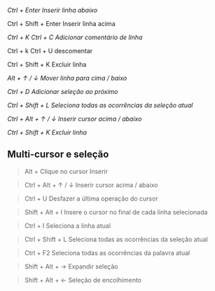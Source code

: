 

*Ctrl + Enter Inserir linha abaixo*

Ctrl + Shift + Enter Inserir linha acima

*Ctrl + K Ctrl + C Adicionar comentário de linha*

Ctrl + k Ctrl + U descomentar

Ctrl + Shift + K Excluir linha

*Alt + ↑ / ↓ Mover linha para cima / baixo*

*Ctrl + D Adicionar seleção ao próximo*

*Ctrl + Shift + L Seleciona todas as ocorrências da seleção atual*

*Ctrl + Alt + ↑ / ↓ Inserir cursor acima / abaixo*

*Ctrl + Shift + K Excluir linha*

## Multi-cursor e seleção

> Alt + Clique no cursor Inserir

> Ctrl + Alt + ↑ / ↓ Inserir cursor acima / abaixo

> Ctrl + U Desfazer a última operação do cursor

> Shift + Alt + I Insere o cursor no final de cada linha selecionada

> Ctrl + I Seleciona a linha atual

> Ctrl + Shift + L Seleciona todas as ocorrências da seleção atual

> Ctrl + F2 Seleciona todas as ocorrências da palavra atual

> Shift + Alt + → Expandir seleção

> Shift + Alt + ← Seleção de encolhimento



